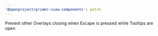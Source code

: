 ```yaml
---
'@openproject/primer-view-components': patch
---
```


Prevent other Overlays closing when Escape is pressed while Tooltips are open
